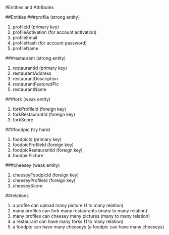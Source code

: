 #Entities and Attributes

##Entities
###profile (strong entity)
1. profileId (primary key)
2. profileActivation (for account activation)
3. profileEmail
4. profileHash (for account password)
5. profileName

###restaurant (strong entity)
1. restaurantId (primary key)
2. restaurantAddress
3. restaurantDescription
4. restaurantFeaturedPic
5. restaurantName

###fork (weak entity)
1. forkProfileId (foreign key)
2. forkRestaurantId (foreign key)
3. forkScore

###foodpic (try hard)
1. foodpicId (primary key)
2. foodpicProfileId (foreign key)
3. foodpicRestaurantId (foreign key)
4. foodpicPicture

###cheesey (weak entity)
1. cheeseyFoodpicId (foreign key)
2. cheeseyProfileId (foreign key)
3. cheeseyScore


##relations

1. a profile can upload many picture (1 to many relation)
2. many profiles can fork many restaurants (many to many relation)
3. many profiles can cheesey many pictures (many to many relation)
4. a restaurant can have many forks (1 to many relation)
5. a foodpic can have many cheeseys (a foodpic can have many cheeseys)
